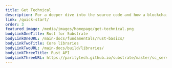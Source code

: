 ```yaml
---
title: Get Technical
description: For a deeper dive into the source code and how a blockchain is built from core components written in Rust, explore the reference documentation.
link: /quick-start/
order: 3
featured_image: /media/images/homepage/get-technical.png
bodyLinkOneTitle: Rust for Substrate
bodyLinkOneURL: /main-docs/fundamentals/rust-basics/
bodyLinkTwoTitle: Core libraries
bodyLinkTwoURL: /main-docs/build/libraries/
bodyLinkThreeTitle: Rust API
bodyLinkThreeURL: https://paritytech.github.io/substrate/master/sc_service/
---
```


